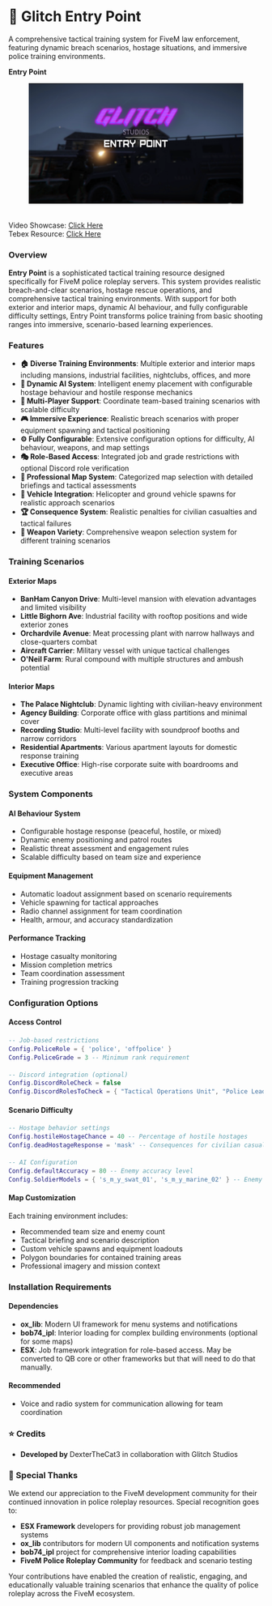 # 🎯 Glitch Entry Point

A comprehensive tactical training system for FiveM law enforcement, featuring dynamic breach scenarios, hostage situations, and immersive police training environments.

**Entry Point**

<figure><img src="../../.gitbook/assets/glitchstudiosthumbnail4 copy.png" alt=""><figcaption></figcaption></figure>

\
Video Showcase: [Click Here](https://www.youtube.com/watch?v=z8rF6VZkL30)\
Tebex Resource: [Click Here](https://glitchstudios.tebex.io/package/7041902)

### **Overview**

**Entry Point** is a sophisticated tactical training resource designed specifically for FiveM police roleplay servers. This system provides realistic breach-and-clear scenarios, hostage rescue operations, and comprehensive tactical training environments. With support for both exterior and interior maps, dynamic AI behaviour, and fully configurable difficulty settings, Entry Point transforms police training from basic shooting ranges into immersive, scenario-based learning experiences.

### **Features**

* **🏠 Diverse Training Environments**: Multiple exterior and interior maps including mansions, industrial facilities, nightclubs, offices, and more
* **🤖 Dynamic AI System**: Intelligent enemy placement with configurable hostage behaviour and hostile response mechanics
* **👥 Multi-Player Support**: Coordinate team-based training scenarios with scalable difficulty
* **🎮 Immersive Experience**: Realistic breach scenarios with proper equipment spawning and tactical positioning
* **⚙️ Fully Configurable**: Extensive configuration options for difficulty, AI behaviour, weapons, and map settings
* **🎭 Role-Based Access**: Integrated job and grade restrictions with optional Discord role verification
* **📍 Professional Map System**: Categorized map selection with detailed briefings and tactical assessments
* **🚁 Vehicle Integration**: Helicopter and ground vehicle spawns for realistic approach scenarios
* **🏆 Consequence System**: Realistic penalties for civilian casualties and tactical failures
* **🎯 Weapon Variety**: Comprehensive weapon selection system for different training scenarios

### **Training Scenarios**

#### **Exterior Maps**

* **BanHam Canyon Drive**: Multi-level mansion with elevation advantages and limited visibility
* **Little Bighorn Ave**: Industrial facility with rooftop positions and wide exterior zones
* **Orchardvile Avenue**: Meat processing plant with narrow hallways and close-quarters combat
* **Aircraft Carrier**: Military vessel with unique tactical challenges
* **O'Neil Farm**: Rural compound with multiple structures and ambush potential

#### **Interior Maps**

* **The Palace Nightclub**: Dynamic lighting with civilian-heavy environment
* **Agency Building**: Corporate office with glass partitions and minimal cover
* **Recording Studio**: Multi-level facility with soundproof booths and narrow corridors
* **Residential Apartments**: Various apartment layouts for domestic response training
* **Executive Office**: High-rise corporate suite with boardrooms and executive areas

### **System Components**

#### **AI Behaviour System**

* Configurable hostage response (peaceful, hostile, or mixed)
* Dynamic enemy positioning and patrol routes
* Realistic threat assessment and engagement rules
* Scalable difficulty based on team size and experience

#### **Equipment Management**

* Automatic loadout assignment based on scenario requirements
* Vehicle spawning for tactical approaches
* Radio channel assignment for team coordination
* Health, armour, and accuracy standardization

#### **Performance Tracking**

* Hostage casualty monitoring
* Mission completion metrics
* Team coordination assessment
* Training progression tracking

### **Configuration Options**

#### **Access Control**

```lua
-- Job-based restrictions
Config.PoliceRole = { 'police', 'offpolice' }
Config.PoliceGrade = 3 -- Minimum rank requirement

-- Discord integration (optional)
Config.DiscordRoleCheck = false
Config.DiscordRolesToCheck = { "Tactical Operations Unit", "Police Leaders" }
```

#### **Scenario Difficulty**

```lua
-- Hostage behavior settings
Config.hostileHostageChance = 40 -- Percentage of hostile hostages
Config.deadHostageResponse = 'mask' -- Consequences for civilian casualties

-- AI Configuration
Config.defaultAccuracy = 80 -- Enemy accuracy level
Config.SoldierModels = { 's_m_y_swat_01', 's_m_y_marine_02' } -- Enemy types
```

#### **Map Customization**

Each training environment includes:

* Recommended team size and enemy count
* Tactical briefing and scenario description
* Custom vehicle spawns and equipment loadouts
* Polygon boundaries for contained training areas
* Professional imagery and mission context

### **Installation Requirements**

#### **Dependencies**

* **ox\_lib**: Modern UI framework for menu systems and notifications
* **bob74\_ipl**: Interior loading for complex building environments (optional for some maps)
* **ESX**: Job framework integration for role-based access. May be converted to QB core or other frameworks but that will need to do that manually.

#### **Recommended**

* Voice and radio system for communication allowing for team coordination

### **⭐ Credits**

* **Developed by** DexterTheCat3 in collaboration with Glitch Studios

### **💖 Special Thanks**

We extend our appreciation to the FiveM development community for their continued innovation in police roleplay resources. Special recognition goes to:

* **ESX Framework** developers for providing robust job management systems
* **ox\_lib** contributors for modern UI components and notification systems
* **bob74\_ipl** project for comprehensive interior loading capabilities
* **FiveM Police Roleplay Community** for feedback and scenario testing

Your contributions have enabled the creation of realistic, engaging, and educationally valuable training scenarios that enhance the quality of police roleplay across the FiveM ecosystem.
